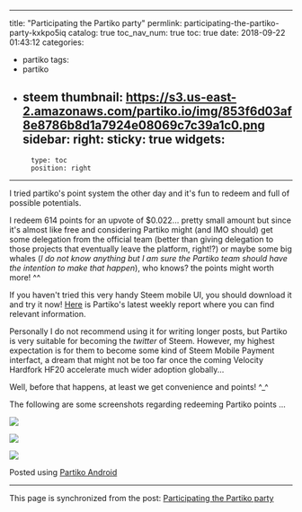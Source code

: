 
---
title: "Participating the Partiko party"
permlink: participating-the-partiko-party-kxkpo5iq
catalog: true
toc_nav_num: true
toc: true
date: 2018-09-22 01:43:12
categories:
- partiko
tags:
- partiko
- steem
thumbnail: https://s3.us-east-2.amazonaws.com/partiko.io/img/853f6d03af8e8786b8d1a7924e08069c7c39a1c0.png
sidebar:
    right:
        sticky: true
widgets:
    -
        type: toc
        position: right
---


I tried partiko's point system the other day and it's fun to redeem and full of possible potentials.

I redeem 614 points for an upvote of $0.022... pretty small amount but since it's almost like free and considering Partiko might (and IMO should) get some delegation from the official team (better than giving delegation to those projects that eventually leave the platform, right!?) or maybe some big whales (*I do not know anything but I am sure the Partiko team should have the intention to make that happen*), who knows? the points might worth more! ^^

If you haven't tried this very handy Steem mobile UI, you should download it and try it now! [Here](https://steemit.com/partiko/@partiko/partiko-weekly-report-3--partiko-sponsoring-steemfest-qposbaym) is Partiko's latest weekly report where you can find relevant information.

Personally I do not recommend using it for writing longer posts, but Partiko is very suitable for becoming the *twitter* of Steem. However, my highest expectation is for them to become some kind of Steem Mobile Payment interfact, a dream that might not be too far once the coming Velocity Hardfork HF20 accelerate much wider adoption globally...

Well, before that happens, at least we get convenience and points! ^_^

The following are some screenshots regarding redeeming Partiko points ...

![](https://s3.us-east-2.amazonaws.com/partiko.io/img/853f6d03af8e8786b8d1a7924e08069c7c39a1c0.png)

![](https://s3.us-east-2.amazonaws.com/partiko.io/img/6096e2a3e05320e4fe077d2916921bb23654794c.png)

![](https://s3.us-east-2.amazonaws.com/partiko.io/img/35dbbfb792a381e4facc2bdbbec5c4a87323d15f.png)

Posted using [Partiko Android](https://steemit.com/@partiko-android)

- - -

This page is synchronized from the post: [Participating the Partiko party](https://steemit.com/@deanliu/participating-the-partiko-party-kxkpo5iq)
